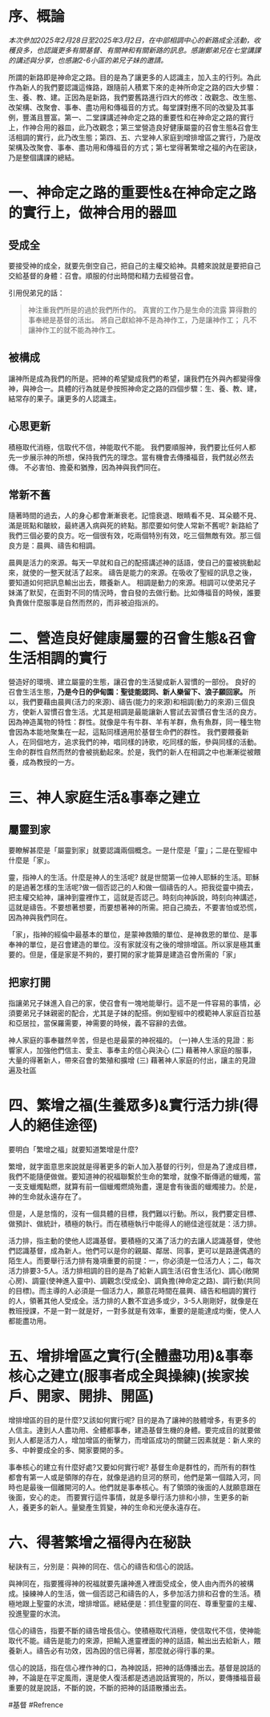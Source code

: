 # 序、概論
*本次參加2025年2月28日至2025年3月2日，在中部相調中心的新路成全活動，收穫良多，也認識更多有關基督、有關神和有關新路的訊息。感謝鄭弟兄在七堂講課的講述與分享，也感謝2-6小區的弟兄子妹的邀請。*

所謂的新路即是神命定之路。目的是為了讓更多的人認識主，加入主的行列。為此作為新人的我們要認識這條路，跟隨前人積累下來的走神所命定之路的四大步驟：生、養、教、建。正因為是新路，我們要舊路進行四大的修改：改觀念、改生態、改架構、改聚會、事奉、盡功用和傳福音的方式。每堂課對應不同的改變及其事例，豐滿且豐富。第一、二堂課講述神命定之路的重要性和在神命定之路的實行上，作神合用的器皿，此乃改觀念；第三堂營造良好健康屬靈的召會生態&召會生活相調的實行，此乃改生態；第四、五、六堂神人家庭到增排增區之實行，乃是改架構及改聚會、事奉、盡功用和傳福音的方式；第七堂得著繁增之福的內在密訣，乃是整個講課的總結。

# 一、神命定之路的重要性&在神命定之路的實行上，做神合用的器皿

## 受成全
要接受神的成全，就要先倒空自己，把自己的主權交給神。具體來說就是要把自己交給基督的身體：召會。順服的付出時間和精力去經營召會。

引用倪弟兄的話：
> 神注重我們所是的過於我們所作的。
> 真實的工作乃是生命的流露
> 算得數的事奉總是基督的活出。
> 將自己獻給神不是為神作工，乃是讓神作工；
> 凡不讓神作工的就不能為神作工。
## 被構成
讓神所是成為我們的所是。把神的希望變成我們的希望，讓我們在外與內都變得像神，與神合一。具體的行為就是參按照神命定之路的四個步驟：生、養、教、建，結常存的果子。讓更多的人認識主。
## 心思更新
積極取代消極，信取代不信，神能取代不能。
我們要順服神，我們要比任何人都先一步展示神的所想，保持我們先的理念。當有機會去傳播福音，我們就必然去傳。
不必害怕、擔憂和猶豫，因為神與我們同在。
## 常新不舊
隨著時間的過去，人的身心都會漸漸衰老。記憶衰退、眼睛看不見、耳朵聽不見、滿是斑點和皺紋，最終邁入病與死的終點。那麼要如何使人常新不舊呢? 新路給了我們三個必要的良方。吃一個很有效，吃兩個特別有效，吃三個無敵有效。那三個良方是：晨興、禱告和相調。

晨興是活力的來源。每天一早就和自己的配搭講述神的話語，使自己的靈被挑動起來，就使的一整天就活了起來。
禱告是能力的來源。在吸收了聖經的訊息之後，要知道如何把訊息輸出出去，餵養新人。
相調是動力的來源。相調可以使弟兄子妹滿了默契，在面對不同的情況時，會自發的去做行動。比如傳福音的時候，誰要負責做什麼服事是自然而然的，而非被迫指派的。

# 二、營造良好健康屬靈的召會生態&召會生活相調的實行
營造好的環境、建立屬靈的生態，讓召會的生活變成新人習慣的一部份。
良好的召會生活生態，**乃是今日的伊甸園：聖徒能認同、新人樂留下、浪子願回家。**
所以，我們要藉由晨興(活力的來源)、禱告(能力的來源)和相調(動力的來源)三個良方，使新人習慣召會生活。尤其是相調是最能讓新人嘗試去習慣召會生活的良方。因為神造萬物的特性：群性。就像是牛有牛群、羊有羊群，魚有魚群，同一種生物會因為本能地聚集在一起，這點同樣適用於基督生命們的群性。
我們要餵養新人，在同個地方，追求我們的神，唱同樣的詩歌，吃同樣的飯，參與同樣的活動。生命的群性自然而然的會被挑動起來。於是，我們的新人在相調之中也漸漸從被餵養，成為教授的一方。
# 三、神人家庭生活&事奉之建立
## 屬靈到家
要瞭解甚麼是「屬靈到家」就要認識兩個概念。一是什麼是「靈」；二是在聖經中什麼是「家」。

靈，指神人的生活。什麼是神人的生活呢? 就是世間第一位神人耶穌的生活。耶穌的是過著怎樣的生活呢?做一個否認己的人和做一個禱告的人。把我從靈中摘去，把主權交給神，讓神到靈裡作工，這就是否認己。時刻向神訴說，時刻向神講述，這就是禱告。不要想著想要，而要想著神的所需。把自己摘去，不要害怕或恐慌，因為神與我們同在。

「家」，指神的經倫中最基本的單位，是蒙神救贖的單位、是神救恩的單位、是事奉神的單位，是召會建造的單位。沒有家就沒有之後的增排增區。所以家是極其重要的。但是，僅是家是不夠的，要打開的家才能算是建造召會所需的「家」

## 把家打開
指讓弟兄子妹進入自己的家，使召會有一塊地能舉行。這不是一件容易的事情，必須要弟兄子妹親密的配合，尤其是子妹的配搭。例如聖經中的模範神人家庭百拉基和亞居拉，當保羅需要，神需要的時候，義不容辭的去做。

神人家庭的事奉雖然辛苦，但是也是最蒙的神祝福的。
	(一)神人生活的見證：影響家人，加強他們信主、愛主、事奉主的信心與決心
	(二) 藉著神人家庭的服事，大量的得著新人，帶來召會的繁殖和擴增
	(三) 藉著神人家庭的付出，讓主的見證遍及社區
# 四、繁增之福(生養眾多)&實行活力排(得人的絕佳途徑)
要明白「繁增之福」就要知道繁增是什麼? 

繁增，就字面意思來說就是得著更多的新人加入基督的行列，但是為了達成目標，我們不能隨便做做。要知道神的祝福聯繫於生命的繁增，就像不斷傳遞的蠟燭，當一支支蠟燭點燃，就算有前一個蠟燭燃燒殆盡，還是會有後面的蠟燭接力。於是，神的生命就永遠存在了。

但是，人是怠惰的，沒有一個具體的目標，我們難以行動。所以，我們要定目標、做預計、做統計，積極的執行。而在積極執行中能得人的絕佳途徑就是：活力排。

活力排，指主動的使他人認識基督。要積極的又滿了活力的去讓人認識基督，使他們認識基督，成為新人。他們可以是你的親屬、鄰居、同事，更可以是路邊偶遇的陌生人。而要舉行活力排有幾項重要的前提：一，你必須是一位活力人；二，每次活力排要3-5人。活力排相調的目的是為了給新人調生活(召會生活化)、調心(敞開心房)、調靈(使神進入靈中)、調觀念(受成全)、調負擔(神命定之路)、調行動(共同的目標)。而主導的人必須是一個活力人，願意花時間在晨興、禱告和相調的實行的人，領著其他人受成全。活力排的人數不宜過多或少，3-5人剛剛好，就像是在教班授課，不是一對一就是好，一對多就是有效率，重要的是能達成均衡，使人人都能盡功用。
# 五、增排增區之實行(全體盡功用)&事奉核心之建立(服事者成全與操練)(挨家挨戶、開家、開排、開區)

增排增區的目的是什麼?又該如何實行呢?
目的是為了讓神的肢體增多，有更多的人信主。達到人人盡功用、全體都事奉，建造基督生機的身體。要完成目的就要做到人人都是活力人，增加增區的衝擊力，而增區成功的關鍵三因素就是：新人來的多、中幹要成全的多、開家要開的多。

事奉核心的建立有什麼好處?又要如何實行呢?
基督生命是群性的，而所有的群性都會有第一人或是領隊的存在，就像是過約旦河的祭司，他們是第一個踏入河，同時也是最後一個離開河的人。他們就是事奉核心。有了領頭的後面的人就願意跟在後面，安心的走。
而要實行這件事情，就是多舉行活力排和小排，生更多的新人，養更多的新人。量變產生質變，神的生命和光便永遠存在。
# 六、得著繁增之福得內在秘訣
秘訣有三，分別是：與神的同在、信心的禱告和信心的說話。

與神同在，指要獲得神的祝福就要先讓神進入裡面受成全，使人由內而外的被構成。操練神人的生活，做一個否認己和禱告的人，多參加活力排和召會的生活。積極地跟上聖靈的水流，增排增區。總結便是：抓住聖靈的同在、尊重聖靈的主權、投進聖靈的水流。

信心的禱告，指要不斷的禱告增長信心。使積極取代消極，使信取代不信，使神能取代不能。禱告是能力的來源，把輸入進靈裡面的神的話語，輸出出去給新人，餵養新人。禱告必有功效，因為因的信已得著，那麼就必得行事的果。

信心的說話，指在信心裡作神的口，為神說話，把神的話傳播出去。基督是說話的神，不論是在平定風雨，還是使人復活都是透過說話實現的，所以，要傳播福音最重要的就是說話，不斷的說，不斷的把神的話語散播出去。

#基督 #Refrence 
